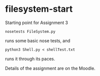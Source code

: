 # filesystem-start
Starting point for Assignment 3

```
nosetests FileSystem.py
```

runs some basic nose tests, and

```
python3 Shell.py < shellTest.txt
```

runs it through its paces.

Details of the assignment are on the Moodle.

